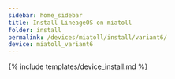 ```yaml
---
sidebar: home_sidebar
title: Install LineageOS on miatoll
folder: install
permalink: /devices/miatoll/install/variant6/
device: miatoll_variant6
---
```

{% include templates/device_install.md %}
